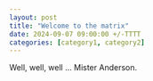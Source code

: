 ```yaml
---
layout: post
title: "Welcome to the matrix"
date: 2024-09-07 09:00:00 +/-TTTT
categories: [category1, category2]
---
```


Well, well, well ... Mister Anderson.